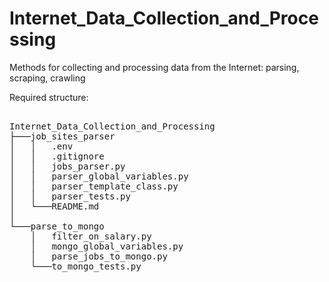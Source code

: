 # Internet_Data_Collection_and_Processing
Methods for collecting and processing data from the Internet: parsing, scraping, crawling  
  
Required structure:  
<pre> 
Internet_Data_Collection_and_Processing  
├───job_sites_parser  
│   │   .env  
│   │   .gitignore  
│   │   jobs_parser.py  
│   │   parser_global_variables.py  
│   │   parser_template_class.py  
│   │   parser_tests.py  
│   └───README.md  
│  
└───parse_to_mongo  
    │   filter_on_salary.py  
    │   mongo_global_variables.py  
    │   parse_jobs_to_mongo.py  
    └───to_mongo_tests.py  
  
</pre>
